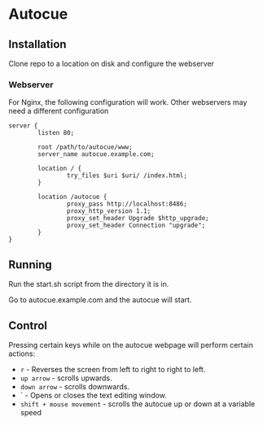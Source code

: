 # Autocue

## Installation
Clone repo to a location on disk and configure the webserver

### Webserver

For Nginx, the following configuration will work. Other webservers may need a different configuration

```
server {
        listen 80;

        root /path/to/autocue/www;
        server_name autocue.example.com;

        location / {
                try_files $uri $uri/ /index.html;
        }

        location /autocue {
                proxy_pass http://localhost:8486;
                proxy_http_version 1.1;
                proxy_set_header Upgrade $http_upgrade;
                proxy_set_header Connection "upgrade";
        }
}
```

## Running

Run the start.sh script from the directory it is in.

Go to autocue.example.com and the autocue will start.

## Control

Pressing certain keys while on the autocue webpage will perform certain actions:

* `r` - Reverses the screen from left to right to right to left.
* `up arrow` - scrolls upwards.
* `down arrow` - scrolls downwards.
* ` - Opens or closes the text editing window.
* `shift + mouse movement` - scrolls the autocue up or down at a variable speed
